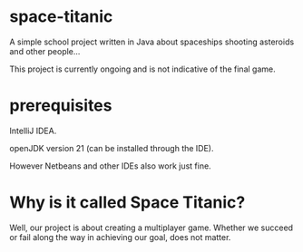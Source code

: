 # space-titanic
A simple school project written in Java about spaceships shooting asteroids and other people...

This project is currently ongoing and is not indicative of the final game.

# prerequisites
IntelliJ IDEA.

openJDK version 21 (can be installed through the IDE). 

However Netbeans and other IDEs also work just fine.

# Why is it called Space Titanic?
Well, our project is about creating a multiplayer game. Whether we succeed or fail along the way in achieving our goal, does not matter. 
